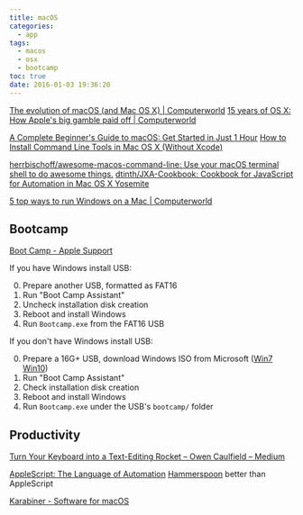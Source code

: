 ```yaml
---
title: macOS
categories:
  - app
tags:
  - macos
  - osx
  - bootcamp
toc: true
date: 2016-01-03 19:36:20
---
```


[The evolution of macOS (and Mac OS X) | Computerworld](https://www.computerworld.com/article/2983507/mac-os-x/the-evolution-of-macos-and-mac-os-x.html)
[15 years of OS X: How Apple's big gamble paid off | Computerworld](https://www.computerworld.com/article/3047659/mac-os-x/15-years-of-os-x-how-apples-big-gamble-paid-off.html)

[A Complete Beginner's Guide to macOS: Get Started in Just 1 Hour](https://www.makeuseof.com/tag/macos-beginners-guide/)
[How to Install Command Line Tools in Mac OS X (Without Xcode)](http://osxdaily.com/2014/02/12/install-command-line-tools-mac-os-x/)

[herrbischoff/awesome-macos-command-line: Use your macOS terminal shell to do awesome things.](https://github.com/herrbischoff/awesome-macos-command-line)
[dtinth/JXA-Cookbook: Cookbook for JavaScript for Automation in Mac OS X Yosemite](https://github.com/dtinth/JXA-Cookbook)

[5 top ways to run Windows on a Mac | Computerworld](https://www.computerworld.com/article/3224399/microsoft-windows/5-top-ways-to-run-windows-on-a-mac.html)

## Bootcamp

[Boot Camp - Apple Support](https://support.apple.com/en-hk/boot-camp)

If you have Windows install USB:

0. Prepare another USB, formatted as FAT16
1. Run "Boot Camp Assistant"
1. Uncheck installation disk creation
1. Reboot and install Windows
1. Run `Bootcamp.exe` from the FAT16 USB

If you don't have Windows install USB:

0. Prepare a 16G+ USB, download Windows ISO from Microsoft ([Win7](https://www.microsoft.com/zh-tw/software-download/) [Win10](https://www.microsoft.com/zh-tw/software-download/windows10ISO))
1. Run "Boot Camp Assistant"
1. Check installation disk creation
1. Reboot and install Windows
1. Run `Bootcamp.exe` under the USB's `bootcamp/` folder

## Productivity

[Turn Your Keyboard into a Text-Editing Rocket – Owen Caulfield – Medium](https://medium.com/@caulfieldOwen/turn-your-keyboard-into-a-text-editing-rocket-1514d8474d2d)

[AppleScript: The Language of Automation](https://macosxautomation.com/applescript/index.html)
[Hammerspoon](https://www.hammerspoon.org/) better than AppleScript

[Karabiner - Software for macOS](https://pqrs.org/osx/karabiner/)

